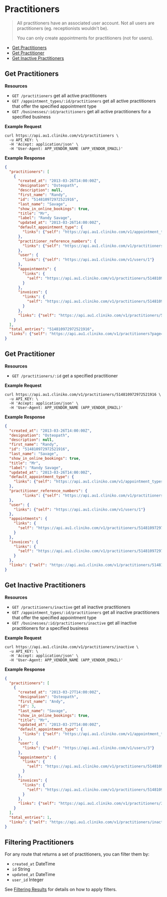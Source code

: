 Practitioners
============
> All practitioners have an associated user account.  Not all users are practitioners (eg. receptionists wouldn't be).
>
> You can only create appointments for practitioners (not for users).

* [Get Practitioners](#get-practitioners "This will return all practitioners.")
* [Get Practitioner](#get-practitioner "This will return a specified practitioner.")
* [Get Inactive Practitioners](#get-inactive-practitioners "This will return all inactive practitioners.")

Get Practitioners
----------------

**Resources**
* ```GET /practitioners``` get all active practitioners
* ```GET /appointment_types/:id/practitioners``` get all active practitioners that offer the specified appointment type
* ```GET /businesses/:id/practitioners``` get all active practitioners for a specified business

**Example Request**
```shell
curl https://api.au1.cliniko.com/v1/practitioners \
  -u API_KEY: \
  -H 'Accept: application/json' \
  -H 'User-Agent: APP_VENDOR_NAME (APP_VENDOR_EMAIL)'
```

**Example Response**
```json
{
  "practitioners": [
    {
      "created_at": "2013-03-26T14:00:00Z",
      "designation": "Osteopath",
      "description": null,
      "first_name": "Randy",
      "id": "514810972972521916",
      "last_name": "Savage",
      "show_in_online_bookings": true,
      "title": "Mr",
      "label": "Randy Savage",
      "updated_at": "2013-03-26T14:00:00Z",
      "default_appointment_type": {
        "links": {"self": "https://api.au1.cliniko.com/v1/appointment_types/1"}
      },
      "practitioner_reference_numbers": {
        "links": {"self": "https://api.au1.cliniko.com/v1/practitioners/514810972972521916/practitioner_reference_numbers?page=1"}
      },
      "user": {
        "links": {"self": "https://api.au1.cliniko.com/v1/users/1"}
      },
      "appointments": {
        "links": {
          "self": "https://api.au1.cliniko.com/v1/practitioners/514810972972521916/appointments?page=1"
        }
      },
      "invoices": {
        "links": {
          "self": "https://api.au1.cliniko.com/v1/practitioners/514810972972521916/invoices?page=1"
        }
      },
      "links": {"self": "https://api.au1.cliniko.com/v1/practitioners/514810972972521916"}
    }
  ],
  "total_entries": "514810972972521916",
  "links": {"self": "https://api.au1.cliniko.com/v1/practitioners?page=1"}
}
```

Get Practitioner
------------

**Resources**
* ```GET /practitioners/:id``` get a specified practitioner

**Example Request**
```shell
curl https://api.au1.cliniko.com/v1/practitioners/514810972972521916 \
  -u API_KEY: \
  -H 'Accept: application/json' \
  -H 'User-Agent: APP_VENDOR_NAME (APP_VENDOR_EMAIL)'
```

**Example Response**
```json
{
  "created_at": "2013-03-26T14:00:00Z",
  "designation": "Osteopath",
  "description": null,
  "first_name": "Randy",
  "id": "514810972972521916",
  "last_name": "Savage",
  "show_in_online_bookings": true,
  "title": "Mr",
  "label": "Randy Savage",
  "updated_at": "2013-03-26T14:00:00Z",
  "default_appointment_type": {
    "links": {"self": "https://api.au1.cliniko.com/v1/appointment_types/1"}
  },
  "practitioner_reference_numbers": {
        "links": {"self": "https://api.au1.cliniko.com/v1/practitioners/514810972972521916/practitioner_reference_numbers?page=1"}
  },
  "user": {
    "links": {"self": "https://api.au1.cliniko.com/v1/users/1"}
  },
  "appointments": {
    "links": {
      "self": "https://api.au1.cliniko.com/v1/practitioners/514810972972521916/appointments?page=1"
    }
  },
  "invoices": {
    "links": {
      "self": "https://api.au1.cliniko.com/v1/practitioners/514810972972521916/invoices?page=1"
    }
  },
  "links": {"self": "https://api.au1.cliniko.com/v1/practitioners/514810972972521916"}
}
```

Get Inactive Practitioners
----------------

**Resources**
* ```GET /practitioners/inactive``` get all inactive practitioners
* ```GET /appointment_types/:id/practitioners``` get all inactive practitioners that offer the specified appointment type
* ```GET /businesses/:id/practitioners/inactive``` get all inactive practitioners for a specified business

**Example Request**
```shell
curl https://api.au1.cliniko.com/v1/practitioners/inactive \
  -u API_KEY: \
  -H 'Accept: application/json' \
  -H 'User-Agent: APP_VENDOR_NAME (APP_VENDOR_EMAIL)'
```

**Example Response**
```json
{
  "practitioners": [
    {
      "created_at": "2013-03-27T14:00:00Z",
      "designation": "Osteopath",
      "first_name": "Andy",
      "id": 3,
      "last_name": "Savage",
      "show_in_online_bookings": true,
      "title": "Mr",
      "updated_at": "2013-03-27T14:00:00Z",
      "default_appointment_type": {
        "links": {"self": "https://api.au1.cliniko.com/v1/appointment_types/1"}
      },
      "user": {
        "links": {"self": "https://api.au1.cliniko.com/v1/users/3"}
      },
      "appointments": {
        "links": {
          "self": "https://api.au1.cliniko.com/v1/practitioners/514810972972521916/appointments?page=1"
        }
      },
      "invoices": {
        "links": {
          "self": "https://api.au1.cliniko.com/v1/practitioners/514810972972521916/invoices?page=1"
        }
      },
      "links": {"self": "https://api.au1.cliniko.com/v1/practitioners/3"}
    }
  ],
  "total_entries": 1,
  "links": {"self": "https://api.au1.cliniko.com/v1/practitioners/inactive?page=1"}
}
```

Filtering Practitioners
----------------

For any route that returns a set of practitioners, you can filter them by:
* ```created_at``` DateTime
* ```id``` String
* ```updated_at``` DateTime
* ```user_id``` Integer

See [Filtering Results](https://github.com/redguava/cliniko-api#filtering-results) for details on how to apply filters.
